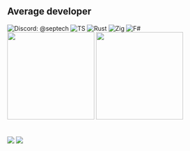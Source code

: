<h2>Average developer</h2>

<div>
<img src="https://img.shields.io/badge/Discord-%40septech-brightgreen?style=flat&logo=Discord&color=1A1B27&labelColor=1A1B27" alt="Discord: @septech">
<img src="https://img.shields.io/badge/TypeScript-3178C6?logo=typescript&logoColor=fff&color=1A1B27" alt="TS">
<img src="https://img.shields.io/badge/Rust-%23000000.svg?e&logo=rust&logoColor=white&color=1A1B27" alt="Rust">
<img src="https://img.shields.io/badge/Zig-F7A41D?logo=zig&logoColor=fff&color=1A1B27" alt="Zig">
<img src="https://img.shields.io/badge/F%23-378BBA?logo=fsharp&logoColor=fff&color=1A1B27" alt="F#">
</div>

<div>
<img align="center" height="200" src="https://github-readme-stats-seven-alpha-91.vercel.app/api?username=septechx&theme=tokyonight">
<img align="center" height="200" src="https://github-readme-stats-seven-alpha-91.vercel.app/api/top-langs/?username=septechx&theme=tokyonight&layout=compact&size_weight=0.5&count_weight=0.5&langs_count=8&exclude_repo=dotfiles,unduck">
</div>

<h1></h1>

<div>
<img src="https://github-readme-stats-seven-alpha-91.vercel.app/api/pin/?username=septechx&repo=oxfmt&theme=tokyonight">
<img src="https://github-readme-stats-seven-alpha-91.vercel.app/api/pin/?username=septechx&repo=mcmodbuild&theme=tokyonight">
</div>

